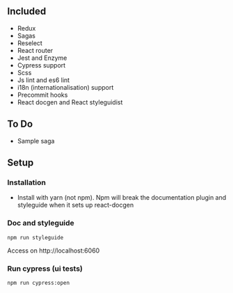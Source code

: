 ## Included

* Redux
* Sagas
* Reselect
* React router
* Jest and Enzyme
* Cypress support
* Scss
* Js lint and es6 lint
* i18n (internationalisation) support
* Precommit hooks
* React docgen and React styleguidist

## To Do

* Sample saga

## Setup

### Installation

* Install with yarn (not npm). Npm will break the documentation plugin and styleguide when it sets up react-docgen

### Doc and styleguide

```
npm run styleguide
```

Access on http://localhost:6060

### Run cypress (ui tests)

```
npm run cypress:open
```